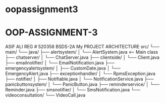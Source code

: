 # oopassignment3
# OOP-ASSIGNMENT-3
ASIF ALI
REG # 520358
BSDS-2A
My PROJECT ARCHITECTURE
src/
└── main/
    └── java/
        ├── alertsystem/
        │   └── AlertSystem.java   <-- Main class
        ├── chatserver/
        │   └── ChatServer.java
        ├── clientside/
        │   └── Client.java
        ├── emailnotifier/
        │   └── EmailNotification.java
        ├── emergencyalertsystem/
        │   ├── CustomDate.java
        │   └── EmergencyAlert.java
        ├── exceptionhandler/
        │   └── RpmsException.java
        ├── notifier/
        │   ├── Notifiable.java
        │   └── NotificationService.java
        ├── panicbuttonsystem/
        │   └── PanicButton.java
        ├── reminderservice/
        │   └── Reminder.java
        ├── smsnotifier/
        │   └── SmsNotification.java
        └── videoconsultation/
            └── VideoCall.java
